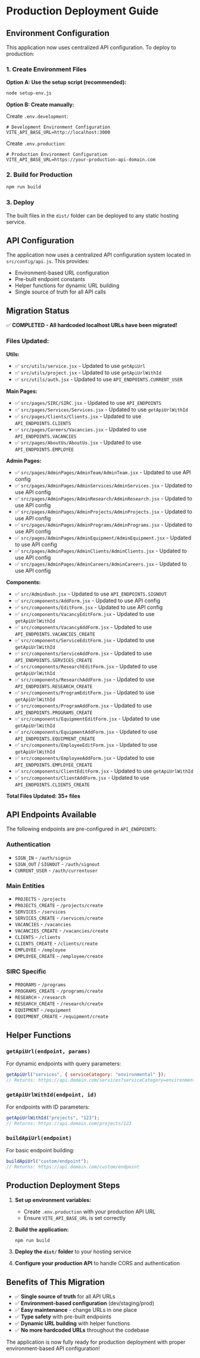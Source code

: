 # Production Deployment Guide

## Environment Configuration

This application now uses centralized API configuration. To deploy to production:

### 1. Create Environment Files

**Option A: Use the setup script (recommended):**

```bash
node setup-env.js
```

**Option B: Create manually:**

Create `.env.development`:

```
# Development Environment Configuration
VITE_API_BASE_URL=http://localhost:3000
```

Create `.env.production`:

```
# Production Environment Configuration
VITE_API_BASE_URL=https://your-production-api-domain.com
```

### 2. Build for Production

```bash
npm run build
```

### 3. Deploy

The built files in the `dist/` folder can be deployed to any static hosting service.

## API Configuration

The application now uses a centralized API configuration system located in `src/config/api.js`. This provides:

- Environment-based URL configuration
- Pre-built endpoint constants
- Helper functions for dynamic URL building
- Single source of truth for all API calls

## Migration Status

✅ **COMPLETED - All hardcoded localhost URLs have been migrated!**

### Files Updated:

**Utils:**

- ✅ `src/utils/service.jsx` - Updated to use `getApiUrl`
- ✅ `src/utils/project.jsx` - Updated to use `getApiUrlWithId`
- ✅ `src/utils/auth.jsx` - Updated to use `API_ENDPOINTS.CURRENT_USER`

**Main Pages:**

- ✅ `src/pages/SIRC/SIRC.jsx` - Updated to use `API_ENDPOINTS`
- ✅ `src/pages/Services/Services.jsx` - Updated to use `getApiUrlWithId`
- ✅ `src/pages/Clients/Clients.jsx` - Updated to use `API_ENDPOINTS.CLIENTS`
- ✅ `src/pages/Careers/Vacancies.jsx` - Updated to use `API_ENDPOINTS.VACANCIES`
- ✅ `src/pages/AboutUs/AboutUs.jsx` - Updated to use `API_ENDPOINTS.EMPLOYEE`

**Admin Pages:**

- ✅ `src/pages/AdminPages/AdminTeam/AdminTeam.jsx` - Updated to use API config
- ✅ `src/pages/AdminPages/AdminServices/AdminServices.jsx` - Updated to use API config
- ✅ `src/pages/AdminPages/AdminResearch/AdminResearch.jsx` - Updated to use API config
- ✅ `src/pages/AdminPages/AdminProjects/AdminProjects.jsx` - Updated to use API config
- ✅ `src/pages/AdminPages/AdminPrograms/AdminPrograms.jsx` - Updated to use API config
- ✅ `src/pages/AdminPages/AdminEquipment/AdminEquipment.jsx` - Updated to use API config
- ✅ `src/pages/AdminPages/AdminClients/AdminClients.jsx` - Updated to use API config
- ✅ `src/pages/AdminPages/AdminCareers/AdminCareers.jsx` - Updated to use API config

**Components:**

- ✅ `src/AdminDash.jsx` - Updated to use `API_ENDPOINTS.SIGNOUT`
- ✅ `src/components/AddForm.jsx` - Updated to use API config
- ✅ `src/components/EditForm.jsx` - Updated to use API config
- ✅ `src/components/VacancyEditForm.jsx` - Updated to use `getApiUrlWithId`
- ✅ `src/components/VacancyAddForm.jsx` - Updated to use `API_ENDPOINTS.VACANCIES_CREATE`
- ✅ `src/components/ServiceEditForm.jsx` - Updated to use `getApiUrlWithId`
- ✅ `src/components/ServiceAddForm.jsx` - Updated to use `API_ENDPOINTS.SERVICES_CREATE`
- ✅ `src/components/ResearchEditForm.jsx` - Updated to use `getApiUrlWithId`
- ✅ `src/components/ResearchAddForm.jsx` - Updated to use `API_ENDPOINTS.RESEARCH_CREATE`
- ✅ `src/components/ProgramEditForm.jsx` - Updated to use `getApiUrlWithId`
- ✅ `src/components/ProgramAddForm.jsx` - Updated to use `API_ENDPOINTS.PROGRAMS_CREATE`
- ✅ `src/components/EquipmentEditForm.jsx` - Updated to use `getApiUrlWithId`
- ✅ `src/components/EquipmentAddForm.jsx` - Updated to use `API_ENDPOINTS.EQUIPMENT_CREATE`
- ✅ `src/components/EmployeeEditForm.jsx` - Updated to use `getApiUrlWithId`
- ✅ `src/components/EmployeeAddForm.jsx` - Updated to use `API_ENDPOINTS.EMPLOYEE_CREATE`
- ✅ `src/components/ClientEditForm.jsx` - Updated to use `getApiUrlWithId`
- ✅ `src/components/ClientAddForm.jsx` - Updated to use `API_ENDPOINTS.CLIENTS_CREATE`

**Total Files Updated: 35+ files**

## API Endpoints Available

The following endpoints are pre-configured in `API_ENDPOINTS`:

### Authentication

- `SIGN_IN` - `/auth/signin`
- `SIGN_OUT` / `SIGNOUT` - `/auth/signout`
- `CURRENT_USER` - `/auth/currentuser`

### Main Entities

- `PROJECTS` - `/projects`
- `PROJECTS_CREATE` - `/projects/create`
- `SERVICES` - `/services`
- `SERVICES_CREATE` - `/services/create`
- `VACANCIES` - `/vacancies`
- `VACANCIES_CREATE` - `/vacancies/create`
- `CLIENTS` - `/clients`
- `CLIENTS_CREATE` - `/clients/create`
- `EMPLOYEE` - `/employee`
- `EMPLOYEE_CREATE` - `/employee/create`

### SIRC Specific

- `PROGRAMS` - `/programs`
- `PROGRAMS_CREATE` - `/programs/create`
- `RESEARCH` - `/research`
- `RESEARCH_CREATE` - `/research/create`
- `EQUIPMENT` - `/equipment`
- `EQUIPMENT_CREATE` - `/equipment/create`

## Helper Functions

### `getApiUrl(endpoint, params)`

For dynamic endpoints with query parameters:

```javascript
getApiUrl("services", { serviceCategory: "environmental" });
// Returns: https://api.domain.com/services?serviceCategory=environmental
```

### `getApiUrlWithId(endpoint, id)`

For endpoints with ID parameters:

```javascript
getApiUrlWithId("projects", "123");
// Returns: https://api.domain.com/projects/123
```

### `buildApiUrl(endpoint)`

For basic endpoint building:

```javascript
buildApiUrl("custom/endpoint");
// Returns: https://api.domain.com/custom/endpoint
```

## Production Deployment Steps

1. **Set up environment variables:**

   - Create `.env.production` with your production API URL
   - Ensure `VITE_API_BASE_URL` is set correctly

2. **Build the application:**

   ```bash
   npm run build
   ```

3. **Deploy the `dist/` folder** to your hosting service

4. **Configure your production API** to handle CORS and authentication

## Benefits of This Migration

- ✅ **Single source of truth** for all API URLs
- ✅ **Environment-based configuration** (dev/staging/prod)
- ✅ **Easy maintenance** - change URLs in one place
- ✅ **Type safety** with pre-built endpoints
- ✅ **Dynamic URL building** with helper functions
- ✅ **No more hardcoded URLs** throughout the codebase

The application is now fully ready for production deployment with proper environment-based API configuration!
